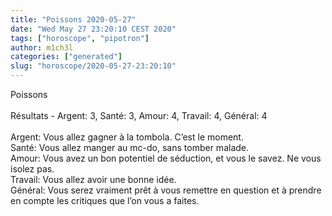 ```yaml
---
title: "Poissons 2020-05-27"
date: "Wed May 27 23:20:10 CEST 2020"
tags: ["horoscope", "pipotron"]
author: m1ch3l
categories: ["generated"]
slug: "horoscope/2020-05-27-23:20:10"
---
```


Poissons<br>
<br>
Résultats - Argent: 3, Santé: 3, Amour: 4, Travail: 4, Général: 4<br>
<br>
Argent:  Vous allez gagner à la tombola. C’est le moment.<br>
Santé:   Vous allez manger au mc-do, sans tomber malade. <br>
Amour:   Vous avez un bon potentiel de séduction, et vous le savez. Ne vous isolez pas.<br>
Travail: Vous allez avoir une bonne idée. <br>
Général: Vous serez vraiment prêt à vous remettre en question et à prendre en compte les critiques que l’on vous a faites.<br>
